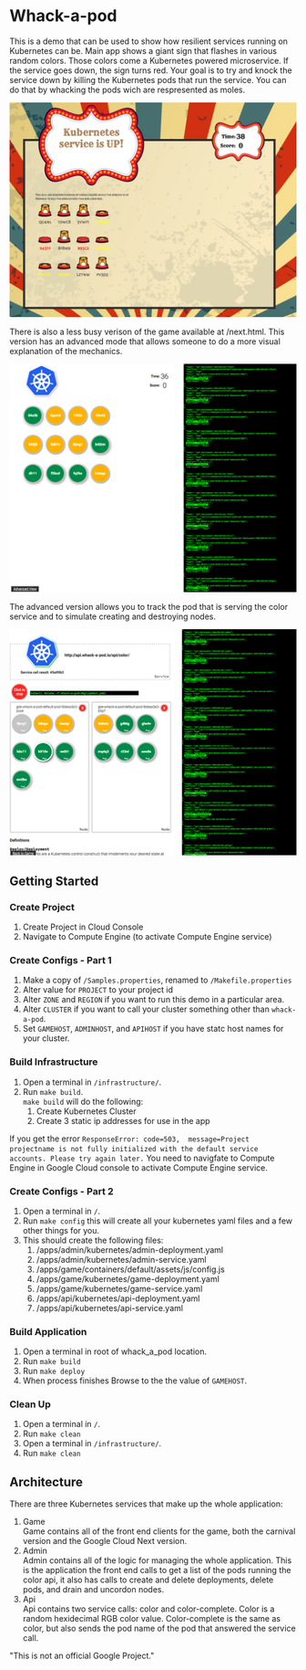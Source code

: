 # Whack-a-pod
This is a demo that can be used to show how resilient services running on 
Kubernetes can be. Main app shows a giant sign that flashes in various random
colors.  Those colors come a Kubernetes powered microservice.  If the service
goes down, the sign turns red. Your goal is to try and knock the service down
by killing the Kubernetes pods that run the service. You can do that by 
whacking the pods wich are respresented as moles.

![Whack-a-pod Screenshot](screenshots/game.png "Screenshot")

There is also a less busy verison of the game available at /next.html. This 
version has an advanced mode that allows someone to do a more visual 
explanation of the mechanics. 

![Next Screenshot](screenshots/next.png "Next Version")

The advanced version allows you to track the pod that is serving the color 
service and to simulate creating and destroying nodes. 

![Advanced Screenshot](screenshots/advanced.png "Advanced Version")

## Getting Started

### Create Project
1. Create Project in Cloud Console
1. Navigate to Compute Engine (to activate Compute Engine service)

### Create Configs - Part 1
1. Make a copy of `/Samples.properties`, renamed to `/Makefile.properties`
1. Alter value for `PROJECT` to your project id
1. Alter `ZONE` and `REGION` if you want to run this demo in a particular area. 
1. Alter `CLUSTER` if you want to call your cluster something other than 
`whack-a-pod`. 
1. Set `GAMEHOST`, `ADMINHOST`, and `APIHOST` if you have statc host names for 
your cluster.

### Build Infrastructure
1. Open a terminal in `/infrastructure/`.
1. Run `make build`.   
`make build` will do the following:
    1. Create Kubernetes Cluster
    1. Create 3 static ip addresses for use in the app

If you get the error `ResponseError: code=503, 
message=Project projectname is not fully initialized with the default service 
accounts. Please try again later.` You need to navigfate to Compute Engine in 
Google Cloud console to activate Compute Engine service.  

### Create Configs - Part 2
1. Open a terminal in `/`.
1. Run `make config` this will create all your kubernetes yaml files and a few 
other things for you.
1. This should create the following files:
     1. /apps/admin/kubernetes/admin-deployment.yaml
     1. /apps/admin/kubernetes/admin-service.yaml
     1. /apps/game/containers/default/assets/js/config.js
     1. /apps/game/kubernetes/game-deployment.yaml
     1. /apps/game/kubernetes/game-service.yaml
     1. /apps/api/kubernetes/api-deployment.yaml
     1. /apps/api/kubernetes/api-service.yaml

### Build Application
1. Open a terminal in root of whack_a_pod location.
1. Run `make build`
1. Run `make deploy`
1. When process finishes Browse to the the value of `GAMEHOST`. 

### Clean Up
1. Open a terminal in `/`.
1. Run `make clean`
1. Open a terminal in `/infrastructure/`.
1. Run `make clean`

## Architecture
There are three Kubernetes services that make up the whole application:
1. Game  
Game contains all of the front end clients for the game, both the carnival 
version and the Google Cloud Next version. 
1. Admin  
Admin contains all of the logic for managing the whole application.  This is 
the application the front end calls to get a list of the pods running the 
color api, it also has calls to create and delete deployments, delete pods, and 
drain and uncordon nodes.
1. Api  
Api contains two service calls: color and color-complete. Color is a random 
hexidecimal RGB color value. Color-complete is the same as color, but also
sends the pod name of the pod that answered the service call.


"This is not an official Google Project."
